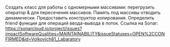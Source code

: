  Создать класс для работы с одномерными массивами: перегрузить оператор & для пересечения массивов.
Память под массивы отводить динамически. Предоставить конструктор копирования. Определить friend функции для операций ввода-вывода в поток.
Ссылка на Sonar: https://sonarcloud.io/project/issues?impactSoftwareQualities=MAINTAINABILITY&issueStatuses=OPEN%2CCONFIRMED&id=Volkovich81_Labaratory
